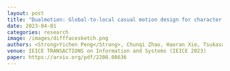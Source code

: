 ```yaml
---
layout: post
title: "Dualmotion: Global-to-local casual motion design for character animations"
date: 2023-04-01
categories: research
image: /images/difffacesketch.png
authors: <Strong>Yichen Peng</Strong>, Chunqi Zhao, Haoran Xie, Tsukasa Fukusato, Kazunori Miyata, Takeo Igarashi
venue: IEICE TRANSACTIONS on Information and Systems (IEICE 2023)
paper: https://arxiv.org/pdf/2208.08636
---
```




